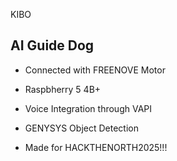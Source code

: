 KIBO


## AI Guide Dog
- Connected with FREENOVE Motor
- Raspbherry 5 4B+
- Voice Integration through VAPI
- GENYSYS Object Detection

- Made for HACKTHENORTH2025!!!